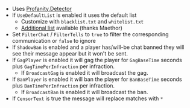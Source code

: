 ﻿* Uses [Profanity.Detector](https://github.com/stephenhaunts/ProfanityDetector)
* If `UseDefaultList` is enabled it uses the default list
  * Customize with `blacklist.txt` and `whitelist.txt`
  * [Additional list](https://github.com/surge-ai/profanity) available (thanks Maethor)
* Set `FilterChat` / `FilterTells` to `true` to filter the corresponding communication or `false` to ignore
* If `ShadowBan` is enabled and a player has/will-be chat banned they will see their message appear but it won't be sent.
* If `GagPlayer` is enabled it will gag the player for `GagBaseTime` seconds plus `GagTimePerInfraction` per infraction.
  * If `BroadcastGag` is enabled it will broadcast the gag.
* If `BanPlayer` is enabled it will ban the player for `BanBaseTime` seconds plus `BanTimePerInfraction` per infraction.
  * If `BroadcastBan` is enabled it will broadcast the ban.
* If `CensorText` is true the message will replace matches with `*`